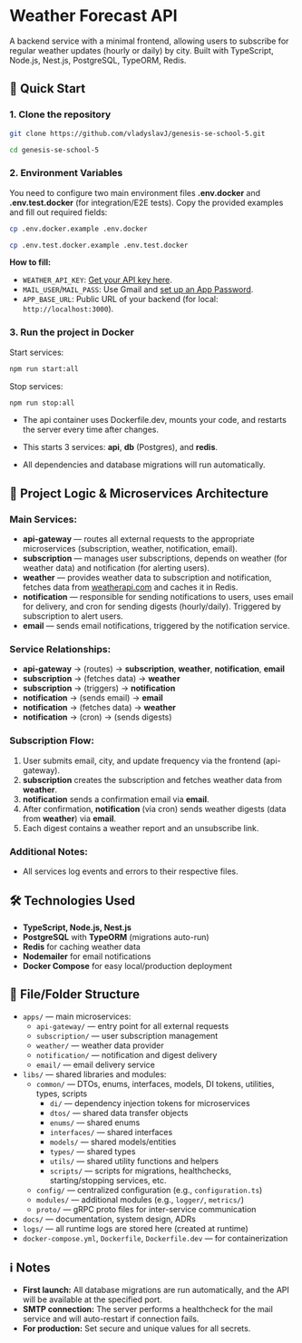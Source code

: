 # Weather Forecast API

A backend service with a minimal frontend, allowing users to subscribe for regular weather updates
(hourly or daily) by city. Built with TypeScript, Node.js, Nest.js, PostgreSQL, TypeORM, Redis.

## 🚀 Quick Start

### 1. Clone the repository

```bash
git clone https://github.com/vladyslavJ/genesis-se-school-5.git
```

```bash
cd genesis-se-school-5
```

### 2. Environment Variables

You need to configure two main environment files **.env.docker** and **.env.test.docker** (for
integration/E2E tests). Copy the provided examples and fill out required fields:

```bash
cp .env.docker.example .env.docker
```

```bash
cp .env.test.docker.example .env.test.docker
```

**How to fill:**

- `WEATHER_API_KEY`: [Get your API key here](https://www.weatherapi.com/).
- `MAIL_USER`/`MAIL_PASS`: Use Gmail and
  [set up an App Password](https://support.google.com/accounts/answer/185833).
- `APP_BASE_URL`: Public URL of your backend (for local: `http://localhost:3000`).

### 3. Run the project in Docker

Start services:

```bash
npm run start:all
```

Stop services:

```bash
npm run stop:all
```

- The api container uses Dockerfile.dev, mounts your code, and restarts the server every time after
  changes.

- This starts 3 services: **api**, **db** (Postgres), and **redis**.
- All dependencies and database migrations will run automatically.

## 📝 Project Logic & Microservices Architecture

### Main Services:

- **api-gateway** — routes all external requests to the appropriate microservices (subscription,
  weather, notification, email).
- **subscription** — manages user subscriptions, depends on weather (for weather data) and
  notification (for alerting users).
- **weather** — provides weather data to subscription and notification, fetches data from
  [weatherapi.com](https://www.weatherapi.com/) and caches it in Redis.
- **notification** — responsible for sending notifications to users, uses email for delivery, and
  cron for sending digests (hourly/daily). Triggered by subscription to alert users.
- **email** — sends email notifications, triggered by the notification service.

### Service Relationships:

- **api-gateway** → (routes) → **subscription**, **weather**, **notification**, **email**
- **subscription** → (fetches data) → **weather**
- **subscription** → (triggers) → **notification**
- **notification** → (sends email) → **email**
- **notification** → (fetches data) → **weather**
- **notification** → (cron) → (sends digests)

### Subscription Flow:

1. User submits email, city, and update frequency via the frontend (api-gateway).
2. **subscription** creates the subscription and fetches weather data from **weather**.
3. **notification** sends a confirmation email via **email**.
4. After confirmation, **notification** (via cron) sends weather digests (data from **weather**) via
   **email**.
5. Each digest contains a weather report and an unsubscribe link.

### Additional Notes:

- All services log events and errors to their respective files.

## 🛠️ Technologies Used

- **TypeScript, Node.js, Nest.js**
- **PostgreSQL** with **TypeORM** (migrations auto-run)
- **Redis** for caching weather data
- **Nodemailer** for email notifications
- **Docker Compose** for easy local/production deployment

## 📂 File/Folder Structure

- `apps/` — main microservices:
  - `api-gateway/` — entry point for all external requests
  - `subscription/` — user subscription management
  - `weather/` — weather data provider
  - `notification/` — notification and digest delivery
  - `email/` — email delivery service
- `libs/` — shared libraries and modules:
  - `common/` — DTOs, enums, interfaces, models, DI tokens, utilities, types, scripts
    - `di/` — dependency injection tokens for microservices
    - `dtos/` — shared data transfer objects
    - `enums/` — shared enums
    - `interfaces/` — shared interfaces
    - `models/` — shared models/entities
    - `types/` — shared types
    - `utils/` — shared utility functions and helpers
    - `scripts/` — scripts for migrations, healthchecks, starting/stopping services, etc.
  - `config/` — centralized configuration (e.g., `configuration.ts`)
  - `modules/` — additional modules (e.g., `logger/`, `metrics/`)
  - `proto/` — gRPC proto files for inter-service communication
- `docs/` — documentation, system design, ADRs
- `logs/` — all runtime logs are stored here (created at runtime)
- `docker-compose.yml`, `Dockerfile`, `Dockerfile.dev` — for containerization

## ℹ️ Notes

- **First launch:** All database migrations are run automatically, and the API will be available at
  the specified port.
- **SMTP connection:** The server performs a healthcheck for the mail service and will auto-restart
  if connection fails.
- **For production:** Set secure and unique values for all secrets.
